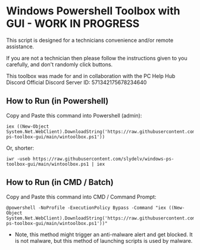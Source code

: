 # Windows Powershell Toolbox with GUI - WORK IN PROGRESS
This script is designed for a technicians convenience and/or remote assistance. 

If you are not a technician then please follow the instructions given to you carefully, and don't randomly click buttons.

This toolbox was made for and in collaboration with the PC Help Hub Discord
Official Discord Server ID: 571342175678234640

## How to Run (in Powershell)
Copy and Paste this command into Powershell (admin):
```
iex ((New-Object System.Net.WebClient).DownloadString('https://raw.githubusercontent.com/slydelv/windows-ps-toolbox-gui/main/wintoolbox.ps1'))
```
Or, shorter:
```
iwr -useb https://raw.githubusercontent.com/slydelv/windows-ps-toolbox-gui/main/wintoolbox.ps1 | iex
```

## How to Run (in CMD / Batch)
Copy and Paste this command into CMD / Command Prompt:
```
@powershell -NoProfile -ExecutionPolicy Bypass -Command "iex ((New-Object System.Net.WebClient).DownloadString('https://raw.githubusercontent.com/slydelv/windows-ps-toolbox-gui/main/wintoolbox.ps1'))"
```
 - Note, this method might trigger an anti-malware alert and get blocked. It is not malware, but this method of launching scripts is used by malware.